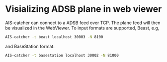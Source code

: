 # Visializing ADSB plane in web viewer

AIS-catcher can connect to a ADSB feed over TCP. The plane feed will then be visualized in the WebViewer. To input formats are supported, Beast, e.g,
```bash
AIS-catcher -t beast localhost 30003 -N 8100
```

and BaseStation format:

```bash
AIS-catcher -t basestation localhost 30002 -N 81000
```